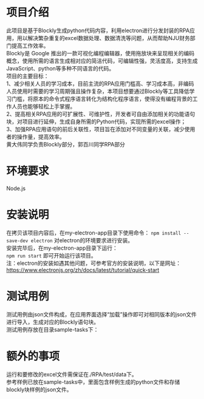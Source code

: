 
# 项目介绍
此项目是基于Blockly生成python代码内容，利用electron进行分发封装的RPA应用，用以解决繁杂重复的excel数据处理、数据清洗等问题，从而帮助NJU财务部门提高工作效率。  
Blockly是 Google 推出的一款可视化编程编辑器，使用拖放块来呈现相关的编码概念，使用所需的语言生成相对应的简洁代码，可编辑性强，灵活度高，支持生成JavaScript、python等多种不同语言的代码。  
项目的主要目标：  
1、减少相关人员的学习成本，目前主流的RPA应用门槛高、学习成本高，非编码人员使用时需要的学习周期强且操作复杂，本项目想要通过Blockly等工具降低学习门槛，将原本的命令式程序语言转化为结构化程序语言，使得没有编程背景的工作人员也能够轻松上手掌握。  
2、提高相关RPA应用的可扩展性、可维护性，开发者可自由添加相关的功能语句块，对项目进行延伸，生成自身所需的Python代码，实现所需的excel操作；  
3、加强RPA应用语句的前后关联性，项目旨在添加对不同变量的关联，减少使用者的操作量，提高效率。  
黄大伟同学负责Blockly部分，郭百川同学RPA部分
# 环境要求
Node.js 
# 安装说明
在拷贝该项目内容后，在my-electron-app目录下使用命令：
`npm install --save-dev electron`
对electron的环境要求进行安装。    
安装完毕后，在my-electron-app目录下运行：  
`npm run start`
即可开始运行该项目。  
注：electron的安装如遇其他问题，可参考官方的安装说明，以下是网址：  
https://www.electronjs.org/zh/docs/latest/tutorial/quick-start
# 测试用例
测试用例由json文件构成，在应用界面选择“加载”操作即可对相同版本的json文件进行导入，生成对应的Blockly语句块。  
测试用例存放在目录sample-tasks下：  
# 额外的事项
运行和要修改的excel文件需保证在./RPA/test/data下。  
参考样例已放在sample-tasks中，里面包含样例生成的python文件和存储blockly块样例的json文件。